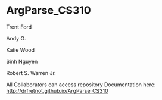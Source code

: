 # ArgParse_CS310
Trent Ford

Andy G.

Katie Wood

Sinh Nguyen

Robert S. Warren Jr.

All Collaborators can access repository
Documentation here: http://drfretnot.github.io/ArgParse_CS310